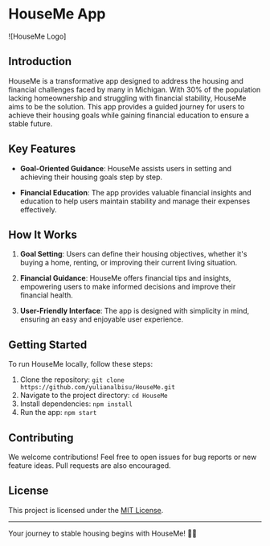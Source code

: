 # HouseMe App

![HouseMe Logo]

## Introduction

HouseMe is a transformative app designed to address the housing and financial challenges faced by many in Michigan. With 30% of the population lacking homeownership and struggling with financial stability, HouseMe aims to be the solution. This app provides a guided journey for users to achieve their housing goals while gaining financial education to ensure a stable future.

## Key Features

- **Goal-Oriented Guidance**: HouseMe assists users in setting and achieving their housing goals step by step.
  
- **Financial Education**: The app provides valuable financial insights and education to help users maintain stability and manage their expenses effectively.

## How It Works

1. **Goal Setting**: Users can define their housing objectives, whether it's buying a home, renting, or improving their current living situation.

2. **Financial Guidance**: HouseMe offers financial tips and insights, empowering users to make informed decisions and improve their financial health.

3. **User-Friendly Interface**: The app is designed with simplicity in mind, ensuring an easy and enjoyable user experience.

## Getting Started

To run HouseMe locally, follow these steps:

1. Clone the repository: `git clone https://github.com/yulianalbisu/HouseMe.git`
2. Navigate to the project directory: `cd HouseMe`
3. Install dependencies: `npm install`
4. Run the app: `npm start`

## Contributing

We welcome contributions! Feel free to open issues for bug reports or new feature ideas. Pull requests are also encouraged.

## License

This project is licensed under the [MIT License](https://opensource.org/license/bsdpluspatent/).

---

Your journey to stable housing begins with HouseMe! 🏡💙
